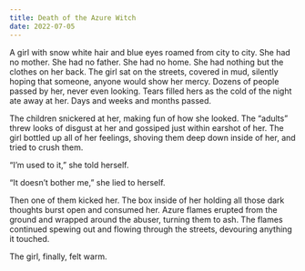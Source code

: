 ```yaml
---
title: Death of the Azure Witch
date: 2022-07-05
---
```


A girl with snow white hair and blue eyes roamed from city to city. She had no mother. She had no father. She had no home. She had nothing but the clothes on her back. The girl sat on the streets, covered in mud, silently hoping that someone, anyone would show her mercy. Dozens of people passed by her, never even looking. Tears filled hers as the cold of the night ate away at her. Days and weeks and months passed.

The children snickered at her, making fun of how she looked. The “adults” threw looks of disgust at her and gossiped just within earshot of her. The girl bottled up all of her feelings, shoving them deep down inside of her, and tried to crush them.

“I’m used to it,” she told herself.

“It doesn’t bother me,” she lied to herself.

Then one of them kicked her. The box inside of her holding all those dark thoughts burst open and consumed her. Azure flames erupted from the ground and wrapped around the abuser, turning them to ash. The flames continued spewing out and flowing through the streets, devouring anything it touched.

The girl, finally, felt warm.
